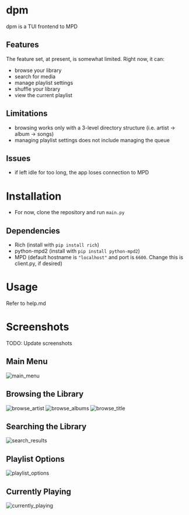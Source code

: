 # dpm
dpm is a TUI frontend to MPD
## Features
The feature set, at present, is somewhat limited. Right now, it can:
- browse your library
- search for media
- manage playlist settings
- shuffle your library
- view the current playlist
## Limitations
- browsing works only with a 3-level directory structure (i.e. artist -> album -> songs)
- managing playlist settings does not include managing the queue
## Issues
- if left idle for too long, the app loses connection to MPD
# Installation
- For now, clone the repository and run `main.py`
## Dependencies
- Rich (install with `pip install rich`)
- python-mpd2 (install with `pip install python-mpd2`)
- MPD (default hostname is `"localhost"` and port is `6600`. Change this is client.py, if desired)
# Usage
Refer to help.md
# Screenshots
TODO: Update screenshots
## Main Menu
![main_menu](screenshots/main_menu.png)
## Browsing the Library
![browse_artist](screenshots/browse_artist.png)
![browse_albums](screenshots/browse_albums.png)
![browse_title](screenshots/browse_title.png)
## Searching the Library
![search_results](screenshots/search_results.png)
## Playlist Options
![playlist_options](screenshots/playlist_options.png)
## Currently Playing
![currently_playing](screenshots/currently_playing.png)
